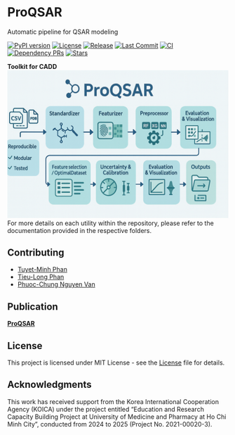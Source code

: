 # ProQSAR

Automatic pipeline for QSAR modeling

[![PyPI version](https://img.shields.io/pypi/v/proqsar.svg)](https://pypi.org/project/proqsar/)
[![License](https://img.shields.io/github/license/Medicine-Artificial-Intelligence/proqsar.svg)](https://github.com/Medicine-Artificial-Intelligence/proqsar/blob/main/LICENSE)
[![Release](https://img.shields.io/github/v/release/Medicine-Artificial-Intelligence/proqsar.svg)](https://github.com/Medicine-Artificial-Intelligence/proqsar/releases)
[![Last Commit](https://img.shields.io/github/last-commit/Medicine-Artificial-Intelligence/proqsar.svg)](https://github.com/Medicine-Artificial-Intelligence/proqsar/commits)
[![CI](https://github.com/Medicine-Artificial-Intelligence/proqsar/actions/workflows/test-and-lint.yml/badge.svg?branch=main)](https://github.com/Medicine-Artificial-Intelligence/proqsar/actions/workflows/test-and-lint.yml)
[![Dependency PRs](https://img.shields.io/github/issues-pr-raw/Medicine-Artificial-Intelligence/proqsar?label=dependency%20PRs)](https://github.com/Medicine-Artificial-Intelligence/proqsar/pulls?q=is%3Apr+label%3Adependencies)
[![Stars](https://img.shields.io/github/stars/Medicine-Artificial-Intelligence/proqsar.svg?style=social&label=Star)](https://github.com/Medicine-Artificial-Intelligence/proqsar/stargazers)


**Toolkit for CADD**
![ProQSAR](https://raw.githubusercontent.com/Medicine-Artificial-Intelligence/ProQSAR/main/doc/fig/proqsar.png)
For more details on each utility within the repository, please refer to the documentation provided in the respective folders.


## Contributing
- [Tuyet-Minh Phan](https://github.com/tuyetminhphan)
- [Tieu-Long Phan](https://Medicine-Artificial-Intelligence.github.io/)
- [Phuoc-Chung Nguyen Van](https://github.com/phuocchung123)


## Publication

[**ProQSAR**]()


## License

This project is licensed under MIT License - see the [License](LICENSE) file for details.

## Acknowledgments

This work has received support from the Korea International Cooperation Agency (KOICA) under the project entitled “Education and Research Capacity Building Project at University of Medicine and Pharmacy at Ho Chi Minh City”, conducted from 2024 to 2025 (Project No. 2021-00020-3).